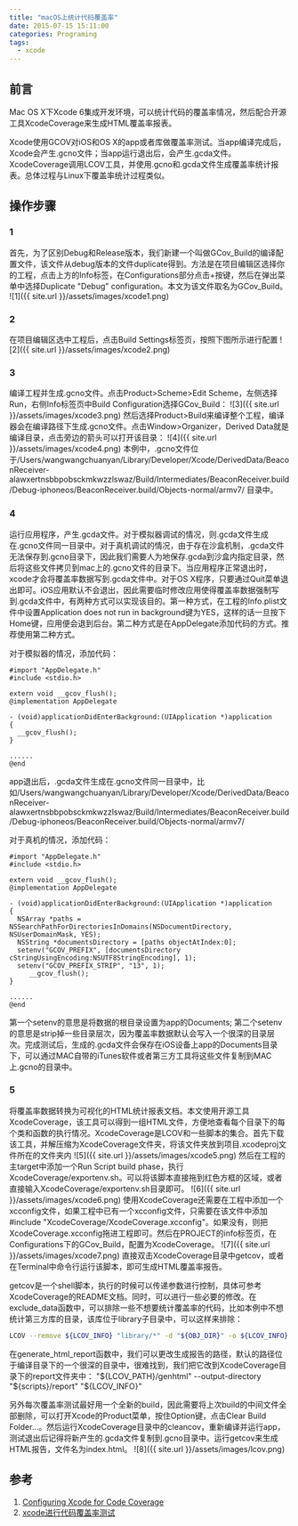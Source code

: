 ```yaml
---
title: "macOS上统计代码覆盖率"
date: 2015-07-15 15:11:00
categories: Programing
tags:
  - xcode
---
```


## 前言
Mac OS X下Xcode 6集成开发环境，可以统计代码的覆盖率情况，然后配合开源工具XcodeCoverage来生成HTML覆盖率报表。

Xcode使用GCOV对iOS和OS X的app或者库做覆盖率测试。当app编译完成后，Xcode会产生.gcno文件；当app运行退出后，会产生.gcda文件。XcodeCoverage调用LCOV工具，并使用.gcno和.gcda文件生成覆盖率统计报表。总体过程与Linux下覆盖率统计过程类似。
<!-- more -->
## 操作步骤
### 1 
首先，为了区别Debug和Release版本，我们新建一个叫做GCov_Build的编译配置文件，该文件从debug版本的文件duplicate得到。方法是在项目编辑区选择你的工程，点击上方的Info标签，在Configurations部分点击+按键，然后在弹出菜单中选择Duplicate "Debug" configuration。本文为该文件取名为GCov_Build。
![1]({{ site.url }}/assets/images/xcode1.png)

### 2 
在项目编辑区选中工程后，点击Build Settings标签页，按照下图所示进行配置
![2]({{ site.url }}/assets/images/xcode2.png)

### 3
编译工程并生成.gcno文件。点击Product>Scheme>Edit Scheme，左侧选择Run，右侧Info标签页中Build Configuration选择GCov_Build：
![3]({{ site.url }}/assets/images/xcode3.png)
然后选择Product>Build来编译整个工程，编译器会在编译路径下生成.gcno文件。点击Window>Organizer，Derived Data就是编译目录，点击旁边的箭头可以打开该目录：
![4]({{ site.url }}/assets/images/xcode4.png)
本例中，.gcno文件位于/Users/wangwangchuanyan/Library/Developer/Xcode/DerivedData/BeaconReceiver-alawxertnsbbpobsckmkwzzlswaz/Build/Intermediates/BeaconReceiver.build/Debug-iphoneos/BeaconReceiver.build/Objects-normal/armv7/ 目录中。

### 4 
运行应用程序，产生.gcda文件。对于模拟器调试的情况，则.gcda文件生成在.gcno文件同一目录中。对于真机调试的情况，由于存在沙盒机制，.gcda文件无法保存到.gcno目录下，因此我们需要人为地保存.gcda到沙盒内指定目录，然后将这些文件拷贝到mac上的.gcno文件的目录下。当应用程序正常退出时，xcode才会将覆盖率数据写到.gcda文件中。对于OS X程序，只要通过Quit菜单退出即可。iOS应用默认不会退出，因此需要临时修改应用使得覆盖率数据强制写到.gcda文件中，有两种方式可以实现该目的。第一种方式，在工程的Info.plist文件中设置Application does not run in background键为YES，这样的话一旦按下Home键，应用便会退到后台。第二种方式是在AppDelegate添加代码的方式。推荐使用第二种方式。

对于模拟器的情况，添加代码：

```oc
#import "AppDelegate.h"
#include <stdio.h>
 
extern void __gcov_flush();
@implementation AppDelegate
 
- (void)applicationDidEnterBackground:(UIApplication *)application
{
  __gcov_flush();
}
 
......
@end
```
app退出后，.gcda文件生成在.gcno文件同一目录中，比如/Users/wangwangchuanyan/Library/Developer/Xcode/DerivedData/BeaconReceiver-alawxertnsbbpobsckmkwzzlswaz/Build/Intermediates/BeaconReceiver.build/Debug-iphoneos/BeaconReceiver.build/Objects-normal/armv7/

对于真机的情况，添加代码：

```oc
#import "AppDelegate.h"
#include <stdio.h>
 
extern void __gcov_flush();
@implementation AppDelegate
 
- (void)applicationDidEnterBackground:(UIApplication *)application
{
  NSArray *paths = NSSearchPathForDirectoriesInDomains(NSDocumentDirectory,   NSUserDomainMask, YES); 
  NSString *documentsDirectory = [paths objectAtIndex:0]; 
  setenv("GCOV_PREFIX", [documentsDirectory cStringUsingEncoding:NSUTF8StringEncoding], 1); 
  setenv("GCOV_PREFIX_STRIP", "13", 1);
     __gcov_flush();
}

......
@end
```
第一个setenv的意思是将数据的根目录设置为app的Documents; 第二个setenv的意思是strip掉一些目录层次，因为覆盖率数据默认会写入一个很深的目录层次。完成测试后，生成的.gcda文件会保存在iOS设备上app的Documents目录下，可以通过MAC自带的iTunes软件或者第三方工具将这些文件复制到MAC上.gcno的目录中。

### 5
将覆盖率数据转换为可视化的HTML统计报表文档。本文使用开源工具XcodeCoverage，该工具可以得到一组HTML文件，方便地查看每个目录下的每个类和函数的执行情况。XcodeCoverage是LCOV和一些脚本的集合。首先下载该工具，并解压缩为XcodeCoverage文件夹，将该文件夹放到项目.xcodeproj文件所在的文件夹内
![5]({{ site.url }}/assets/images/xcode5.png)
然后在工程的主target中添加一个Run Script build phase，执行XcodeCoverage/exportenv.sh。可以将该脚本直接拖到红色方框的区域，或者直接输入XcodeCoverage/exportenv.sh目录即可。
![6]({{ site.url }}/assets/images/xcode6.png)
使用XcodeCoverage还需要在工程中添加一个xcconfig文件，如果工程中已有一个xcconfig文件，只需要在该文件中添加#include "XcodeCoverage/XcodeCoverage.xcconfig"。如果没有，则把XcodeCoverage.xcconfig拖进工程即可。然后在PROJECT的info标签页，在Configurations下的GCov_Build，配置为XcodeCoverage。
![7]({{ site.url }}/assets/images/xcode7.png)
直接双击XcodeCoverage目录中getcov，或者在Terminal中命令行运行该脚本，即可生成HTML覆盖率报告。

getcov是一个shell脚本，执行的时候可以传递参数进行控制，具体可参考XcodeCoverage的README文档。同时，可以进行一些必要的修改。在exclude_data函数中，可以排除一些不想要统计覆盖率的代码，比如本例中不想统计第三方库的目录，该库位于library子目录中，可以这样来排除：

```sh
LCOV --remove ${LCOV_INFO} "library/*" -d "${OBJ_DIR}" -o ${LCOV_INFO}
```
在generate_html_report函数中，我们可以更改生成报告的路径，默认的路径位于编译目录下的一个很深的目录中，很难找到，我们把它改到XcodeCoverage目录下的report文件夹中：
"${LCOV_PATH}/genhtml" --output-directory "${scripts}/report" "${LCOV_INFO}"

另外每次覆盖率测试最好用一个全新的build，因此需要将上次build的中间文件全部删除，可以打开Xcode的Product菜单，按住Option键，点击Clear Build Folder…。然后运行XcodeCoverage目录中的cleancov，重新编译并运行app，测试退出后记得将新产生的.gcda文件复制到.gcno目录中。运行getcov来生成HTML报告，文件名为index.html。
![8]({{ site.url }}/assets/images/lcov.png)

## 参考
1. [Configuring Xcode for Code Coverage](
https://developer.apple.com/library/ios/qa/qa1514/_index.html)
2. [xcode进行代码覆盖率测试](
http://www.cnblogs.com/longhuihu/p/4032611.html?utm_source=tuicool)

